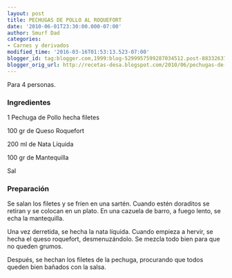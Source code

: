 ```yaml
---
layout: post
title: PECHUGAS DE POLLO AL ROQUEFORT
date: '2010-06-01T23:30:00.000-07:00'
author: Smurf Dad
categories:
- Carnes y derivados
modified_time: '2016-03-16T01:53:13.523-07:00'
blogger_id: tag:blogger.com,1999:blog-5299957599287034512.post-8833263717256924106
blogger_orig_url: http://recetas-desa.blogspot.com/2010/06/pechugas-de-pollo-al-roquefort.html
---
```


Para 4 personas.

<h3>Ingredientes</h3>


1 Pechuga de Pollo hecha filetes

100 gr de Queso Roquefort

200 ml de Nata L&iacute;quida

100 gr de Mantequilla

Sal

<h3>Preparaci&oacute;n</h3>


Se salan los filetes y se fr&iacute;en en una sart&eacute;n. Cuando est&eacute;n doraditos se retiran y se colocan en un plato. En una cazuela de barro, a fuego lento, se echa la mantequilla.

Una vez derretida, se hecha la nata l&iacute;quida. Cuando empieza a hervir, se hecha el queso roquefort, desmenuz&aacute;ndolo. Se mezcla todo bien para que no queden grumos.

Despu&eacute;s, se hechan los filetes de la pechuga, procurando que todos queden bien ba&ntilde;ados con la salsa.

